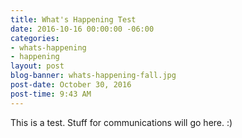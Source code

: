 ```yaml
---
title: What's Happening Test
date: 2016-10-16 00:00:00 -06:00
categories:
- whats-happening
- happening
layout: post
blog-banner: whats-happening-fall.jpg
post-date: October 30, 2016
post-time: 9:43 AM
---
```


This is a test. Stuff for communications will go here. :)